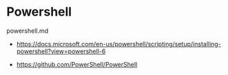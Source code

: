 # Powershell

powershell.md

*   https://docs.microsoft.com/en-us/powershell/scripting/setup/installing-powershell?view=powershell-6

*   https://github.com/PowerShell/PowerShell
